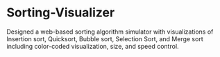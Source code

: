 # Sorting-Visualizer
Designed a web-based sorting algorithm simulator with visualizations of Insertion sort, Quicksort, Bubble sort, Selection Sort, and Merge sort including color-coded visualization, size, and speed control.
